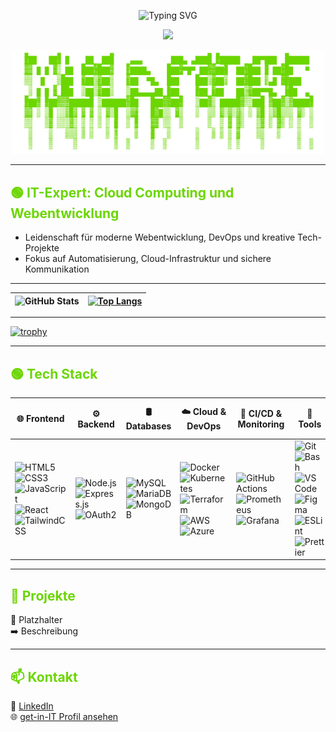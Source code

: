 <p align="center">
  <img src="https://readme-typing-svg.herokuapp.com?size=28&color=6bd600&center=true&width=700&lines=Hallo,+mein+Name+ist+Jury!;Junior+Full-Stack+%26+DevOps+Engineer+🚀;Cloud+Automation+☁;Infrastructure+as+Code+🔧" alt="Typing SVG" />
</p>

<p align="center">
  <img src="https://capsule-render.vercel.app/api?type=rect&color=0:232526,100:0f2027&height=80&section=header&text=Willkommen%20auf%20meinem%20GitHub-Profil&fontColor=6bd600&fontSize=28&fontAlignY=60" />
</p>

<p align="center">
  <img src="https://raw.githubusercontent.com/Xulamore/Xulamore/refs/heads/main/Xulamore.png" alt="XULAMORE ASCII" width="500"/>
</p>

---

## <span style="color:#6bd600;">🟢 IT-Expert: Cloud Computing und Webentwicklung</span>

- Leidenschaft für moderne Webentwicklung, DevOps und kreative Tech-Projekte  
- Fokus auf Automatisierung, Cloud-Infrastruktur und sichere Kommunikation

---

| ![GitHub Stats](https://github-readme-stats.vercel.app/api?username=Xulamore&show_icons=true&theme=chartreuse-dark&border_color=6bd600) | [![Top Langs](https://github-readme-stats.vercel.app/api/top-langs/?username=Xulamore&layout=compact&theme=chartreuse-dark&border_color=6bd600)](https://github.com/Xulamore/github-readme-stats) |
|--------------|--------------|

---

[![trophy](https://github-profile-trophy.vercel.app/?username=Xulamore&theme=matrix&column=7&margin-w=10&margin-h=10)](https://github.com/ryo-ma/github-profile-trophy)

---

## <span style="color:#6bd600;">🟢 Tech Stack</span>

| 🌐 Frontend | ⚙️ Backend | 🛢️ Databases | ☁️ Cloud & DevOps | 🔄 CI/CD & Monitoring | 🔧 Tools | 🖥️ Operating Systems | 🔒 Networking & Security |
|---|---|---|---|---|---|---|---|
| ![HTML5](https://img.shields.io/badge/-HTML5-E34F26?style=flat&logo=html5&logoColor=white) <br> ![CSS3](https://img.shields.io/badge/-CSS3-1572B6?style=flat&logo=css3&logoColor=white) <br> ![JavaScript](https://img.shields.io/badge/-JavaScript-F7DF1E?style=flat&logo=javascript&logoColor=black) <br> ![React](https://img.shields.io/badge/-React-61DAFB?style=flat&logo=react&logoColor=black) <br> ![TailwindCSS](https://img.shields.io/badge/-TailwindCSS-38B2AC?style=flat&logo=tailwind-css&logoColor=white) | ![Node.js](https://img.shields.io/badge/-Node.js-339933?style=flat&logo=node.js&logoColor=white) <br> ![Express.js](https://img.shields.io/badge/-Express.js-000000?style=flat&logo=express&logoColor=white) <br> ![OAuth2](https://img.shields.io/badge/-OAuth2-282C34?style=flat&logo=oauth&logoColor=white) | ![MySQL](https://img.shields.io/badge/-MySQL-4479A1?style=flat&logo=mysql&logoColor=white) <br> ![MariaDB](https://img.shields.io/badge/-MariaDB-003545?style=flat&logo=mariadb&logoColor=white) <br> ![MongoDB](https://img.shields.io/badge/-MongoDB-47A248?style=flat&logo=mongodb&logoColor=white) | ![Docker](https://img.shields.io/badge/-Docker-2496ED?style=flat&logo=docker&logoColor=white) <br> ![Kubernetes](https://img.shields.io/badge/-Kubernetes-326CE5?style=flat&logo=kubernetes&logoColor=white) <br> ![Terraform](https://img.shields.io/badge/-Terraform-7B42BC?style=flat&logo=terraform&logoColor=white) <br> ![AWS](https://img.shields.io/badge/-AWS-232F3E?style=flat&logo=amazonaws&logoColor=white) <br> ![Azure](https://img.shields.io/badge/-Azure-0078D4?style=flat&logo=microsoft-azure&logoColor=white) | ![GitHub Actions](https://img.shields.io/badge/-GitHub%20Actions-2088FF?style=flat&logo=github-actions&logoColor=white) <br> ![Prometheus](https://img.shields.io/badge/-Prometheus-E6522C?style=flat&logo=prometheus&logoColor=white) <br> ![Grafana](https://img.shields.io/badge/-Grafana-F46800?style=flat&logo=grafana&logoColor=white) | ![Git](https://img.shields.io/badge/-Git-F05032?style=flat&logo=git&logoColor=white) <br> ![Bash](https://img.shields.io/badge/-Bash-4EAA25?style=flat&logo=gnu-bash&logoColor=white) <br> ![VS Code](https://img.shields.io/badge/-VS%20Code-007ACC?style=flat&logo=visual-studio-code&logoColor=white) <br> ![Figma](https://img.shields.io/badge/-Figma-F24E1E?style=flat&logo=figma&logoColor=white) <br> ![ESLint](https://img.shields.io/badge/-ESLint-4B32C3?style=flat&logo=eslint&logoColor=white) <br> ![Prettier](https://img.shields.io/badge/-Prettier-F7B93E?style=flat&logo=prettier&logoColor=black) | ![Linux](https://img.shields.io/badge/-Linux-FCC624?style=flat&logo=linux&logoColor=black) <br> ![WSL](https://img.shields.io/badge/-WSL-008080?style=flat) <br> ![Windows](https://img.shields.io/badge/-Windows-0078D6?style=flat&logo=windows&logoColor=white) <br> ![Android](https://img.shields.io/badge/-Android-3DDC84?style=flat&logo=android&logoColor=white) | ![OAuth2](https://img.shields.io/badge/-OAuth2-3C3C3C?style=flat&logo=oauth&logoColor=white) <br> ![Nextcloud](https://img.shields.io/badge/-Nextcloud-0082C9?style=flat&logo=nextcloud&logoColor=white) |

---

## <span style="color:#6bd600;">📂 Projekte</span>

🔹 Platzhalter  
➡️ Beschreibung

---

## <span style="color:#6bd600;">📫 Kontakt</span>

💼 [LinkedIn](https://www.linkedin.com/in/PLACEHOLDER/)  
🌐 [get-in-IT Profil ansehen](https://www.get-in-it.de/profil/PLACEHOLDER)
